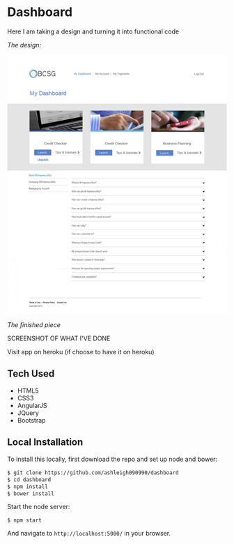 Dashboard
=========

Here I am taking a design and turning it into functional code

*The design:*

![screenshot of design](/public/images/design.png)

*The finished piece*




SCREENSHOT OF WHAT I'VE DONE




Visit app on heroku (if choose to have it on heroku)


Tech Used
---------

* HTML5
* CSS3
* AngularJS
* JQuery
* Bootstrap



Local Installation
------------------

To install this locally, first download the repo and set up node and bower:

```
$ git clone https://github.com/ashleigh090990/dashboard
$ cd dashboard
$ npm install
$ bower install
```

Start the node server:
```
$ npm start
```

And navigate to ```http://localhost:5000/``` in your browser.

